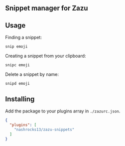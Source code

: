## Snippet manager for Zazu

## Usage

Finding a snippet:

~~~
snip emoji
~~~

Creating a snippet from your clipboard:

~~~
snipc emoji
~~~

Delete a snippet by name:

~~~
snipd emoji
~~~

## Installing

Add the package to your plugins array in `./zazurc.json`.

~~~ json
{
  "plugins": [
    "nashrocks13/zazu-snippets"
  ]
}
~~~
